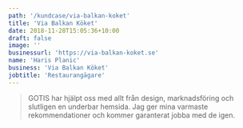 ```yaml
---
path: '/kundcase/via-balkan-koket'
title: 'Via Balkan Köket'
date: 2018-11-28T15:05:36+10:00
draft: false
image: ''
businessurl: 'https://via-balkan-koket.se'
name: 'Haris Planic'
business: 'Via Balkan Köket'
jobtitle: 'Restaurangägare'
---
```


> GOTIS har hjälpt oss med allt från design, marknadsföring och slutligen en underbar hemsida. Jag ger mina varmaste rekommendationer och kommer garanterat jobba med de igen.
